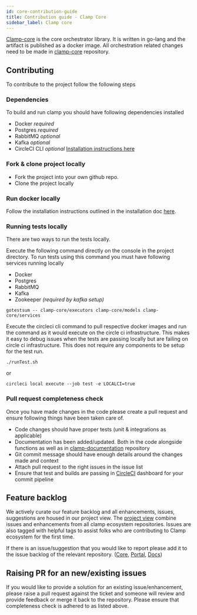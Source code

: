 ```yaml
---
id: core-contribution-guide
title: Contribution guide - Clamp Core
sidebar_label: Clamp core
---
```


[Clamp-core](https://github.com/clamp-orchestrator/clamp-core) is the core orchestrator library. It is written in go-lang and the artifact is published as a docker image. All orchestration related changes need to be made in [clamp-core](https://github.com/clamp-orchestrator/clamp-core) repository.

## Contributing

To contribute to the project follow the following steps

### Dependencies

To build and run clamp you should have following dependencies installed

* Docker _required_
* Postgres _required_
* RabbitMQ _optional_
* Kafka _optional_
* CircleCI CLI _optional_ [Installation instructions here](https://circleci.com/docs/2.0/local-cli/)

### Fork & clone project locally

- Fork the project into your own github repo.
- Clone the project locally

### Run docker locally

Follow the installation instructions outlined in the installation doc [here](installation).

### Running tests locally

There are two ways to run the tests locally. 

Execute the following command directly on the console in the project directory. To run tests using this command you must have following services running locally
* Docker
* Postgres
* RabbitMQ 
* Kafka
* Zookeeper _(required by kafka setup)_

`gotestsum -- clamp-core/executors clamp-core/models clamp-core/services`

Execute the circleci cli command to pull respective docker images and run the command as it would execute on the circle ci infrastructure. This makes it easy to debug issues when the tests are passing locally but are failing on circle ci infrastructure. This does not require any components to be setup for the test run.   

`./runTest.sh`

or

`circleci local execute --job test -e LOCALCI=true`

### Pull request completeness check

Once you have made changes in the code please create a pull request and ensure following things have been taken care of. 

* Code changes should have proper tests (unit & integrations as applicable)
* Documentation has been added/updated. Both in the code alongside functions as well as in [clamp-documentation](https://github.com/clamp-orchestrator/clamp-orchestrator) repository
* Git commit message should have enough details around the changes made and context
* Attach pull request to the right issues in the issue list
* Ensure that test and builds are passing in [CircleCI](https://app.circleci.com/pipelines/github/clamp-orchestrator) dashboard for your commit pipeline

## Feature backlog

We actively curate our feature backlog and all enhancements, issues, suggestions are housed in our project view. The [project view](https://github.com/orgs/clamp-orchestrator/projects/1) combine issues and enhancements from all clamp ecosystem repositories. Issues are also tagged with helpful tags to assist folks who are contributing to Clamp ecosystem for the first time. 

If there is an issue/suggestion that you would like to report please add it to the issue backlog of the relevant repository. ([Core](https://github.com/clamp-orchestrator/clamp-core/issues), [Portal](https://github.com/clamp-orchestrator/clamp-portal/issues), [Docs](https://github.com/clamp-orchestrator/clamp-orchestrator/issues))

## Raising PR for an new/existing issues

If you would like to provide a solution for an existing issue/enhancement, please raise a pull request against the ticket and someone will review and provide feedback or merge it back to the repository. Please ensure that completeness check is adhered to as listed above. 